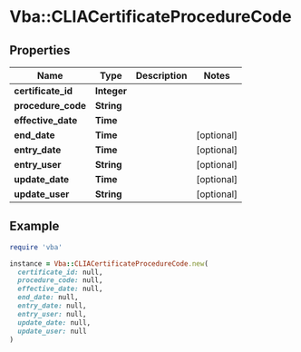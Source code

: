 # Vba::CLIACertificateProcedureCode

## Properties

| Name | Type | Description | Notes |
| ---- | ---- | ----------- | ----- |
| **certificate_id** | **Integer** |  |  |
| **procedure_code** | **String** |  |  |
| **effective_date** | **Time** |  |  |
| **end_date** | **Time** |  | [optional] |
| **entry_date** | **Time** |  | [optional] |
| **entry_user** | **String** |  | [optional] |
| **update_date** | **Time** |  | [optional] |
| **update_user** | **String** |  | [optional] |

## Example

```ruby
require 'vba'

instance = Vba::CLIACertificateProcedureCode.new(
  certificate_id: null,
  procedure_code: null,
  effective_date: null,
  end_date: null,
  entry_date: null,
  entry_user: null,
  update_date: null,
  update_user: null
)
```

